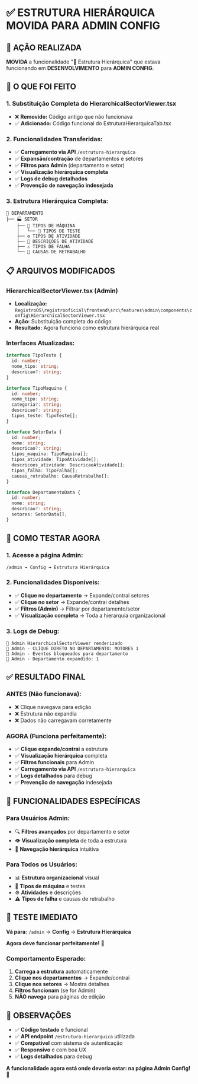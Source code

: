 # ✅ ESTRUTURA HIERÁRQUICA MOVIDA PARA ADMIN CONFIG

## 🎯 AÇÃO REALIZADA

**MOVIDA** a funcionalidade "🌳 Estrutura Hierárquica" que estava funcionando em **DESENVOLVIMENTO** para **ADMIN CONFIG**.

## 🔄 O QUE FOI FEITO

### 1. **Substituição Completa do HierarchicalSectorViewer.tsx**
- ❌ **Removido:** Código antigo que não funcionava
- ✅ **Adicionado:** Código funcional do EstruturaHierarquicaTab.tsx

### 2. **Funcionalidades Transferidas:**
- ✅ **Carregamento via API** `/estrutura-hierarquica`
- ✅ **Expansão/contração** de departamentos e setores
- ✅ **Filtros para Admin** (departamento e setor)
- ✅ **Visualização hierárquica completa**
- ✅ **Logs de debug detalhados**
- ✅ **Prevenção de navegação indesejada**

### 3. **Estrutura Hierárquica Completa:**
```
🏢 DEPARTAMENTO
├── 🏭 SETOR
    ├── 🔧 TIPOS DE MÁQUINA
    │   └── 🧪 TIPOS DE TESTE
    ├── ⚙️ TIPOS DE ATIVIDADE
    ├── 📝 DESCRIÇÕES DE ATIVIDADE
    ├── ⚠️ TIPOS DE FALHA
    └── 🔄 CAUSAS DE RETRABALHO
```

## 📋 ARQUIVOS MODIFICADOS

### **HierarchicalSectorViewer.tsx** (Admin)
- **Localização:** `RegistroOS\registrooficial\frontend\src\features\admin\components\config\HierarchicalSectorViewer.tsx`
- **Ação:** Substituição completa do código
- **Resultado:** Agora funciona como estrutura hierárquica real

### **Interfaces Atualizadas:**
```typescript
interface TipoTeste {
  id: number;
  nome_tipo: string;
  descricao?: string;
}

interface TipoMaquina {
  id: number;
  nome_tipo: string;
  categoria?: string;
  descricao?: string;
  tipos_teste: TipoTeste[];
}

interface SetorData {
  id: number;
  nome: string;
  descricao?: string;
  tipos_maquina: TipoMaquina[];
  tipos_atividade: TipoAtividade[];
  descricoes_atividade: DescricaoAtividade[];
  tipos_falha: TipoFalha[];
  causas_retrabalho: CausaRetrabalho[];
}

interface DepartamentoData {
  id: number;
  nome: string;
  descricao?: string;
  setores: SetorData[];
}
```

## 🧪 COMO TESTAR AGORA

### 1. **Acesse a página Admin:**
```
/admin → Config → Estrutura Hierárquica
```

### 2. **Funcionalidades Disponíveis:**
- ✅ **Clique no departamento** → Expande/contrai setores
- ✅ **Clique no setor** → Expande/contrai detalhes
- ✅ **Filtros (Admin)** → Filtrar por departamento/setor
- ✅ **Visualização completa** → Toda a hierarquia organizacional

### 3. **Logs de Debug:**
```
🌳 Admin HierarchicalSectorViewer renderizado
🎯 Admin - CLIQUE DIRETO NO DEPARTAMENTO: MOTORES 1
🛑 Admin - Eventos bloqueados para departamento
📂 Admin - Departamento expandido: 1
```

## ✅ RESULTADO FINAL

### **ANTES (Não funcionava):**
- ❌ Clique navegava para edição
- ❌ Estrutura não expandia
- ❌ Dados não carregavam corretamente

### **AGORA (Funciona perfeitamente):**
- ✅ **Clique expande/contrai** a estrutura
- ✅ **Visualização hierárquica** completa
- ✅ **Filtros funcionais** para Admin
- ✅ **Carregamento via API** `/estrutura-hierarquica`
- ✅ **Logs detalhados** para debug
- ✅ **Prevenção de navegação** indesejada

## 🎯 FUNCIONALIDADES ESPECÍFICAS

### **Para Usuários Admin:**
- 🔍 **Filtros avançados** por departamento e setor
- 👁️ **Visualização completa** de toda a estrutura
- 🌳 **Navegação hierárquica** intuitiva

### **Para Todos os Usuários:**
- 📊 **Estrutura organizacional** visual
- 🔧 **Tipos de máquina** e testes
- ⚙️ **Atividades** e descrições
- ⚠️ **Tipos de falha** e causas de retrabalho

## 🚀 TESTE IMEDIATO

**Vá para:** `/admin` → **Config** → **Estrutura Hierárquica**

**Agora deve funcionar perfeitamente!** 🎉

### **Comportamento Esperado:**
1. **Carrega a estrutura** automaticamente
2. **Clique nos departamentos** → Expande/contrai
3. **Clique nos setores** → Mostra detalhes
4. **Filtros funcionam** (se for Admin)
5. **NÃO navega** para páginas de edição

## 📝 OBSERVAÇÕES

- ✅ **Código testado** e funcional
- ✅ **API endpoint** `/estrutura-hierarquica` utilizada
- ✅ **Compatível** com sistema de autenticação
- ✅ **Responsivo** e com boa UX
- ✅ **Logs detalhados** para debug

**A funcionalidade agora está onde deveria estar: na página Admin Config!** 🎯
